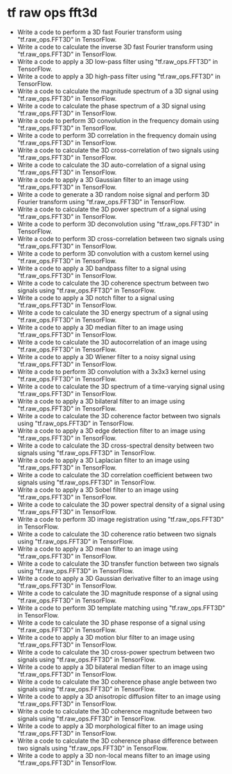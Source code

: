 # tf raw ops fft3d

- Write a code to perform a 3D fast Fourier transform using "tf.raw_ops.FFT3D" in TensorFlow.
- Write a code to calculate the inverse 3D fast Fourier transform using "tf.raw_ops.FFT3D" in TensorFlow.
- Write a code to apply a 3D low-pass filter using "tf.raw_ops.FFT3D" in TensorFlow.
- Write a code to apply a 3D high-pass filter using "tf.raw_ops.FFT3D" in TensorFlow.
- Write a code to calculate the magnitude spectrum of a 3D signal using "tf.raw_ops.FFT3D" in TensorFlow.
- Write a code to calculate the phase spectrum of a 3D signal using "tf.raw_ops.FFT3D" in TensorFlow.
- Write a code to perform 3D convolution in the frequency domain using "tf.raw_ops.FFT3D" in TensorFlow.
- Write a code to perform 3D correlation in the frequency domain using "tf.raw_ops.FFT3D" in TensorFlow.
- Write a code to calculate the 3D cross-correlation of two signals using "tf.raw_ops.FFT3D" in TensorFlow.
- Write a code to calculate the 3D auto-correlation of a signal using "tf.raw_ops.FFT3D" in TensorFlow.
- Write a code to apply a 3D Gaussian filter to an image using "tf.raw_ops.FFT3D" in TensorFlow.
- Write a code to generate a 3D random noise signal and perform 3D Fourier transform using "tf.raw_ops.FFT3D" in TensorFlow.
- Write a code to calculate the 3D power spectrum of a signal using "tf.raw_ops.FFT3D" in TensorFlow.
- Write a code to perform 3D deconvolution using "tf.raw_ops.FFT3D" in TensorFlow.
- Write a code to perform 3D cross-correlation between two signals using "tf.raw_ops.FFT3D" in TensorFlow.
- Write a code to perform 3D convolution with a custom kernel using "tf.raw_ops.FFT3D" in TensorFlow.
- Write a code to apply a 3D bandpass filter to a signal using "tf.raw_ops.FFT3D" in TensorFlow.
- Write a code to calculate the 3D coherence spectrum between two signals using "tf.raw_ops.FFT3D" in TensorFlow.
- Write a code to apply a 3D notch filter to a signal using "tf.raw_ops.FFT3D" in TensorFlow.
- Write a code to calculate the 3D energy spectrum of a signal using "tf.raw_ops.FFT3D" in TensorFlow.
- Write a code to apply a 3D median filter to an image using "tf.raw_ops.FFT3D" in TensorFlow.
- Write a code to calculate the 3D autocorrelation of an image using "tf.raw_ops.FFT3D" in TensorFlow.
- Write a code to apply a 3D Wiener filter to a noisy signal using "tf.raw_ops.FFT3D" in TensorFlow.
- Write a code to perform 3D convolution with a 3x3x3 kernel using "tf.raw_ops.FFT3D" in TensorFlow.
- Write a code to calculate the 3D spectrum of a time-varying signal using "tf.raw_ops.FFT3D" in TensorFlow.
- Write a code to apply a 3D bilateral filter to an image using "tf.raw_ops.FFT3D" in TensorFlow.
- Write a code to calculate the 3D coherence factor between two signals using "tf.raw_ops.FFT3D" in TensorFlow.
- Write a code to apply a 3D edge detection filter to an image using "tf.raw_ops.FFT3D" in TensorFlow.
- Write a code to calculate the 3D cross-spectral density between two signals using "tf.raw_ops.FFT3D" in TensorFlow.
- Write a code to apply a 3D Laplacian filter to an image using "tf.raw_ops.FFT3D" in TensorFlow.
- Write a code to calculate the 3D correlation coefficient between two signals using "tf.raw_ops.FFT3D" in TensorFlow.
- Write a code to apply a 3D Sobel filter to an image using "tf.raw_ops.FFT3D" in TensorFlow.
- Write a code to calculate the 3D power spectral density of a signal using "tf.raw_ops.FFT3D" in TensorFlow.
- Write a code to perform 3D image registration using "tf.raw_ops.FFT3D" in TensorFlow.
- Write a code to calculate the 3D coherence ratio between two signals using "tf.raw_ops.FFT3D" in TensorFlow.
- Write a code to apply a 3D mean filter to an image using "tf.raw_ops.FFT3D" in TensorFlow.
- Write a code to calculate the 3D transfer function between two signals using "tf.raw_ops.FFT3D" in TensorFlow.
- Write a code to apply a 3D Gaussian derivative filter to an image using "tf.raw_ops.FFT3D" in TensorFlow.
- Write a code to calculate the 3D magnitude response of a signal using "tf.raw_ops.FFT3D" in TensorFlow.
- Write a code to perform 3D template matching using "tf.raw_ops.FFT3D" in TensorFlow.
- Write a code to calculate the 3D phase response of a signal using "tf.raw_ops.FFT3D" in TensorFlow.
- Write a code to apply a 3D motion blur filter to an image using "tf.raw_ops.FFT3D" in TensorFlow.
- Write a code to calculate the 3D cross-power spectrum between two signals using "tf.raw_ops.FFT3D" in TensorFlow.
- Write a code to apply a 3D bilateral median filter to an image using "tf.raw_ops.FFT3D" in TensorFlow.
- Write a code to calculate the 3D coherence phase angle between two signals using "tf.raw_ops.FFT3D" in TensorFlow.
- Write a code to apply a 3D anisotropic diffusion filter to an image using "tf.raw_ops.FFT3D" in TensorFlow.
- Write a code to calculate the 3D coherence magnitude between two signals using "tf.raw_ops.FFT3D" in TensorFlow.
- Write a code to apply a 3D morphological filter to an image using "tf.raw_ops.FFT3D" in TensorFlow.
- Write a code to calculate the 3D coherence phase difference between two signals using "tf.raw_ops.FFT3D" in TensorFlow.
- Write a code to apply a 3D non-local means filter to an image using "tf.raw_ops.FFT3D" in TensorFlow.